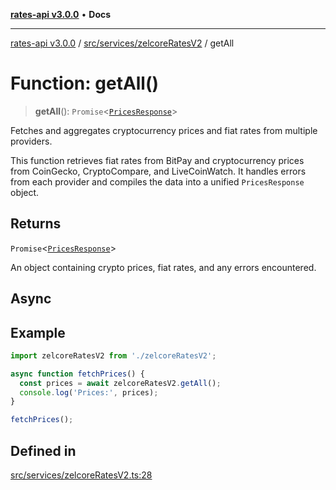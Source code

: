 [**rates-api v3.0.0**](../../../../README.md) • **Docs**

***

[rates-api v3.0.0](../../../../modules.md) / [src/services/zelcoreRatesV2](../README.md) / getAll

# Function: getAll()

> **getAll**(): `Promise`\<[`PricesResponse`](../../../types/type-aliases/PricesResponse.md)\>

Fetches and aggregates cryptocurrency prices and fiat rates from multiple providers.

This function retrieves fiat rates from BitPay and cryptocurrency prices from CoinGecko,
CryptoCompare, and LiveCoinWatch. It handles errors from each provider and compiles the data
into a unified `PricesResponse` object.

## Returns

`Promise`\<[`PricesResponse`](../../../types/type-aliases/PricesResponse.md)\>

An object containing crypto prices, fiat rates, and any errors encountered.

## Async

## Example

```typescript
import zelcoreRatesV2 from './zelcoreRatesV2';

async function fetchPrices() {
  const prices = await zelcoreRatesV2.getAll();
  console.log('Prices:', prices);
}

fetchPrices();
```

## Defined in

[src/services/zelcoreRatesV2.ts:28](https://github.com/ZelCore-io/rates-api/blob/6ee8192dea404fd0a0f6ba9b7352f3b7673523eb/src/services/zelcoreRatesV2.ts#L28)
